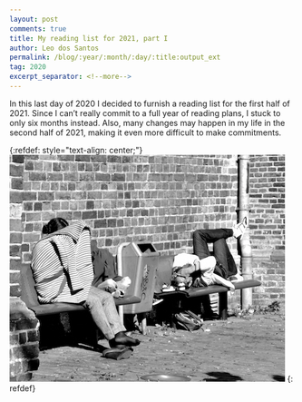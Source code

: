 ```yaml
---
layout: post
comments: true
title: My reading list for 2021, part I
author: Leo dos Santos
permalink: /blog/:year/:month/:day/:title:output_ext
tag: 2020
excerpt_separator: <!--more-->
---
```


In this last day of 2020 I decided to furnish a reading list for the first half of 2021. Since I can’t really commit to a full year of reading plans, I stuck to only six months instead. Also, many changes may happen in my life in the second half of 2021, making it even more difficult to make commitments.

<!--more-->
{:refdef: style="text-align: center;"}
![Movement](/blog_assets/2020-12-23.JPG "Movement")
{: refdef}

